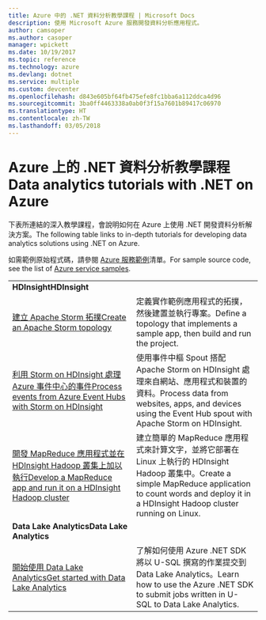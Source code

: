 ```yaml
---
title: Azure 中的 .NET 資料分析教學課程 | Microsoft Docs
description: 使用 Microsoft Azure 服務開發資料分析應用程式。
author: camsoper
ms.author: casoper
manager: wpickett
ms.date: 10/19/2017
ms.topic: reference
ms.technology: azure
ms.devlang: dotnet
ms.service: multiple
ms.custom: devcenter
ms.openlocfilehash: d843e605bf64fb475efe8fc1bba6a112ddca4d96
ms.sourcegitcommit: 3ba0ff4463338a0ab0f3f15a7601b89417c06970
ms.translationtype: HT
ms.contentlocale: zh-TW
ms.lasthandoff: 03/05/2018
---
```

# <a name="data-analytics-tutorials-with-net-on-azure"></a><span data-ttu-id="ea5ed-103">Azure 上的 .NET 資料分析教學課程</span><span class="sxs-lookup"><span data-stu-id="ea5ed-103">Data analytics tutorials with .NET on Azure</span></span>

<span data-ttu-id="ea5ed-104">下表所連結的深入教學課程，會說明如何在 Azure 上使用 .NET 開發資料分析解決方案。</span><span class="sxs-lookup"><span data-stu-id="ea5ed-104">The following table links to in-depth tutorials for developing data analytics solutions using .NET on Azure.</span></span> 

<span data-ttu-id="ea5ed-105">如需範例原始程式碼，請參閱 [Azure 服務範例](https://azure.microsoft.com/resources/samples/?platform=dotnet)清單。</span><span class="sxs-lookup"><span data-stu-id="ea5ed-105">For sample source code, see the list of [Azure service samples](https://azure.microsoft.com/resources/samples/?platform=dotnet).</span></span>

| | |
|---|---|
| <span data-ttu-id="ea5ed-106">**HDInsight**</span><span class="sxs-lookup"><span data-stu-id="ea5ed-106">**HDInsight**</span></span> | |
| <span data-ttu-id="ea5ed-107">[建立 Apache Storm 拓撲][1]</span><span class="sxs-lookup"><span data-stu-id="ea5ed-107">[Create an Apache Storm topology][1]</span></span> | <span data-ttu-id="ea5ed-108">定義實作範例應用程式的拓撲，然後建置並執行專案。</span><span class="sxs-lookup"><span data-stu-id="ea5ed-108">Define a topology that implements a sample app, then build and run the project.</span></span> | 
| <span data-ttu-id="ea5ed-109">[利用 Storm on HDInsight 處理 Azure 事件中心的事件][2]</span><span class="sxs-lookup"><span data-stu-id="ea5ed-109">[Process events from Azure Event Hubs with Storm on HDInsight][2]</span></span> | <span data-ttu-id="ea5ed-110">使用事件中樞 Spout 搭配 Apache Storm on HDInsight 處理來自網站、應用程式和裝置的資料。</span><span class="sxs-lookup"><span data-stu-id="ea5ed-110">Process data from websites, apps, and devices using the Event Hub spout with Apache Storm on HDInsight.</span></span>
| <span data-ttu-id="ea5ed-111">[開發 MapReduce 應用程式並在 HDInsight Hadoop 叢集上加以執行][3]</span><span class="sxs-lookup"><span data-stu-id="ea5ed-111">[Develop a MapReduce app and run it on a HDInsight Hadoop cluster][3]</span></span> | <span data-ttu-id="ea5ed-112">建立簡單的 MapReduce 應用程式來計算文字，並將它部署在 Linux 上執行的 HDInsight Hadoop 叢集中。</span><span class="sxs-lookup"><span data-stu-id="ea5ed-112">Create a simple MapReduce application to count words and deploy it in a HDInsight Hadoop cluster running on Linux.</span></span> |
| <span data-ttu-id="ea5ed-113">**Data Lake Analytics**</span><span class="sxs-lookup"><span data-stu-id="ea5ed-113">**Data Lake Analytics**</span></span> | |
| <span data-ttu-id="ea5ed-114">[開始使用 Data Lake Analytics][4]</span><span class="sxs-lookup"><span data-stu-id="ea5ed-114">[Get started with Data Lake Analytics][4]</span></span> | <span data-ttu-id="ea5ed-115">了解如何使用 Azure .NET SDK 將以 U-SQL 撰寫的作業提交到 Data Lake Analytics。</span><span class="sxs-lookup"><span data-stu-id="ea5ed-115">Learn how to use the Azure .NET SDK to submit jobs written in U-SQL to Data Lake Analytics.</span></span>|


[1]: /azure/hdinsight/hdinsight-storm-develop-csharp-event-hub-topology
[2]: /azure/hdinsight/hdinsight-storm-develop-csharp-visual-studio-topology
[3]: /azure/hdinsight/hdinsight-hadoop-dotnet-csharp-mapreduce-streaming
[4]: /azure/data-lake-analytics/data-lake-analytics-get-started-net-sdk